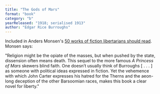```yaml
---
title: "The Gods of Mars"
format: "book"
category: "b"
yearReleased: "1918; serialised 1913"
author: "Edgar Rice Burroughs"
---
```

Included in Anders Monsen's <a href="http://andersmonsen.com/50-works-of-fiction-libertarians-should-read/">50 works of fiction libertarians should read</a>. Monsen says:

"Religion might be the opiate of the masses, but when pushed by the state, dissension often means death. This sequel to the more famous _A Princess of Mars_ skewers blind faith. One doesn’t usually think of Burroughs [ . . . ] as someone with political ideas expressed in fiction. Yet the vehemence with which John Carter expresses his hatred for the Therns and the aeon-long deception of the other Barsoomian races, makes this book a clear novel for liberty."
